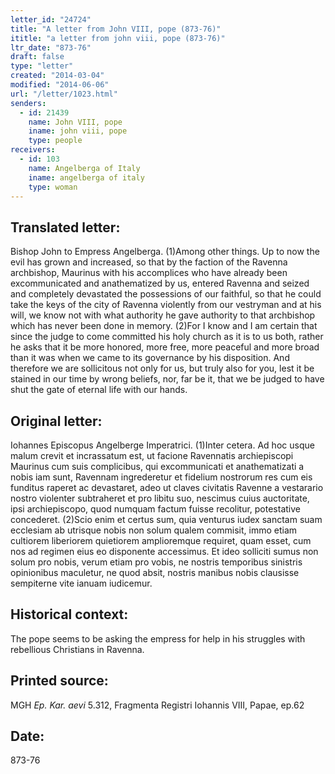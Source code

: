 ```yaml
---
letter_id: "24724"
title: "A letter from John VIII, pope (873-76)"
ititle: "a letter from john viii, pope (873-76)"
ltr_date: "873-76"
draft: false
type: "letter"
created: "2014-03-04"
modified: "2014-06-06"
url: "/letter/1023.html"
senders:
  - id: 21439
    name: John VIII, pope
    iname: john viii, pope
    type: people
receivers:
  - id: 103
    name: Angelberga of Italy
    iname: angelberga of italy
    type: woman
---
```

<h2> Translated letter:</h2>Bishop John to Empress Angelberga.
(1)Among other things.  Up to now the evil has grown and increased, so that by the faction of the Ravenna archbishop, Maurinus with his accomplices who have already been excommunicated and anathematized by us, entered Ravenna and seized and completely devastated the possessions of our faithful, so that he could take the keys of the city of Ravenna violently from our vestryman and at his will, we know not with what authority he gave authority to that archbishop which has never been done in memory.
(2)For I know and I am certain that since the judge to come committed his holy church as it is to us both, rather he asks that it be more honored, more free, more peaceful and more broad than it was when we came to its governance by his disposition.  And therefore we are sollicitous not only for us, but truly also for you, lest it be stained in our time by wrong beliefs, nor, far be it, that we be judged to have shut the gate of eternal life with our hands.
<h2 class="mt-4"> Original letter:</h2>Iohannes Episcopus Angelberge Imperatrici.
(1)Inter cetera.  Ad hoc usque malum crevit et incrassatum est, ut facione Ravennatis archiepiscopi Maurinus cum suis complicibus, qui excommunicati et anathematizati a nobis iam sunt, Ravennam ingrederetur et fidelium nostrorum res cum eis funditus raperet ac devastaret, adeo ut claves civitatis Ravenne a vestarario nostro violenter subtraheret et pro libitu suo, nescimus cuius auctoritate, ipsi archiepiscopo, quod numquam factum fuisse recolitur, potestative concederet.
(2)Scio enim et certus sum, quia venturus iudex sanctam suam ecclesiam ab utrisque nobis non solum qualem commisit, immo etiam cultiorem liberiorem quietiorem amplioremque requiret, quam esset, cum nos ad regimen eius eo disponente accessimus.  Et ideo solliciti sumus non solum pro nobis, verum etiam pro vobis, ne nostris temporibus sinistris opinionibus maculetur, ne quod absit, nostris manibus nobis clausisse sempiterne vite ianuam iudicemur.
<h2 class="mt-4"> Historical context:</h2>The pope seems to be asking the empress for help in his struggles with rebellious Christians in Ravenna.
<h2 class="mt-4"> Printed source:</h2><p>MGH <em>Ep. Kar. aevi</em> 5.312, Fragmenta Registri Iohannis VIII, Papae, ep.62</p><h2 class="mt-4"> Date:</h2>873-76